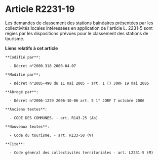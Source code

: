 # Article R2231-19

Les demandes de classement des stations balnéaires présentées par les collectivités locales intéressées en application de
l'article L. 2231-5 sont régies par les dispositions prévues pour le classement des stations de tourisme.

**Liens relatifs à cet article**

	**Codifié par**:

	  - Décret n°2000-318 2000-04-07

	**Modifié par**:

	  - Décret n°2005-490 du 11 mai 2005 - art. 1 () JORF 19 mai 2005

	**Abrogé par**:

	  - Décret n°2006-1229 2006-10-06 art. 5 1° JORF 7 octobre 2006

	**Anciens textes**:

	  - CODE DES COMMUNES. - art. R143-25 (Ab)

	**Nouveaux textes**:

	  - Code du tourisme. - art. R133-50 (V)

	**Cite**:

	  - Code général des collectivités territoriales - art. L2231-5 (M)
